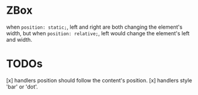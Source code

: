 # ZBox

when `position: static;`, left and right are both changing the element's width, but when `position: relative;`, left would change the element's left and width.


# TODOs

[x] handlers position should follow the content's position. 
[x] handlers style 'bar' or 'dot'.
